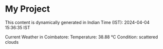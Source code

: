 # My Project

This content is dynamically generated in Indian Time (IST): 2024-04-04 15:36:35 IST


Current Weather in Coimbatore:
Temperature: 38.88 °C
Condition: scattered clouds
